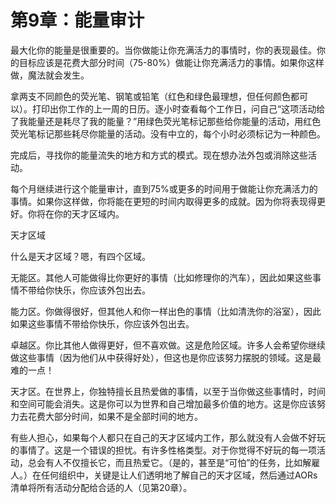 # 第9章：能量审计

最大化你的能量是很重要的。当你做能让你充满活力的事情时，你的表现最佳。你的目标应该是花费大部分时间（75-80%）做能让你充满活力的事情。如果你这样做，魔法就会发生。

拿两支不同颜色的荧光笔、钢笔或铅笔（红色和绿色最理想，但任何颜色都可以）。打印出你工作的上一周的日历。逐小时查看每个工作日，问自己“这项活动给了我能量还是耗尽了我的能量？”用绿色荧光笔标记那些给你能量的活动，用红色荧光笔标记那些耗尽你能量的活动。没有中立的，每个小时必须标记为一种颜色。

完成后，寻找你的能量流失的地方和方式的模式。现在想办法外包或消除这些活动。

每个月继续进行这个能量审计，直到75%或更多的时间用于做能让你充满活力的事情。如果你这样做，你将能在更短的时间内取得更多的成就。因为你将表现得更好。你将在你的天才区域内。

天才区域

什么是天才区域？嗯，有四个区域。

无能区。其他人可能做得比你更好的事情（比如修理你的汽车），因此如果这些事情不带给你快乐，你应该外包出去。

能力区。你做得很好，但其他人和你一样出色的事情（比如清洗你的浴室），因此如果这些事情不带给你快乐，你应该外包出去。

卓越区。你比其他人做得更好，但不喜欢做。这是危险区域。许多人会希望你继续做这些事情（因为他们从中获得好处），但这也是你应该努力摆脱的领域。这是最难的一点！

天才区。在世界上，你独特擅长且热爱做的事情，以至于当你做这些事情时，时间和空间可能会消失。这是你可以为世界和自己增加最多价值的地方。这是你应该努力去花费大部分时间，如果不是全部时间的地方。

有些人担心，如果每个人都只在自己的天才区域内工作，那么就没有人会做不好玩的事情了。这是一个错误的担忧。有许多性格类型。对于你觉得不好玩的每一项活动，总会有人不仅擅长它，而且热爱它。（是的，甚至是“可怕”的任务，比如解雇人。）在任何组织中，关键是让人们透明地了解自己的天才区域，然后通过AORs清单将所有活动分配给合适的人（见第20章）。
